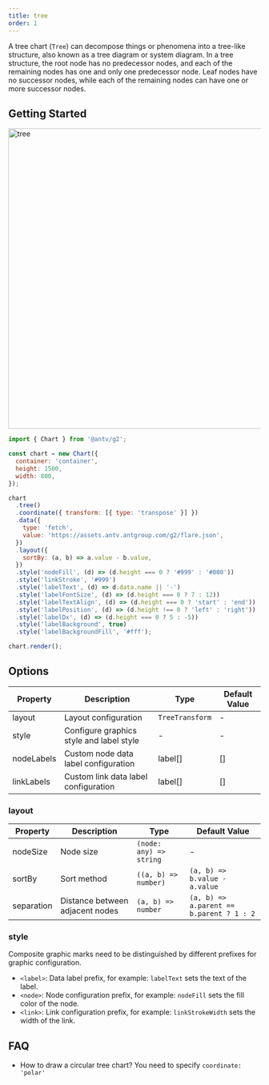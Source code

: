 ```yaml
---
title: tree
order: 1
---
```


A tree chart (`Tree`) can decompose things or phenomena into a tree-like structure, also known as a tree diagram or system diagram. In a tree structure, the root node has no predecessor nodes, and each of the remaining nodes has one and only one predecessor node. Leaf nodes have no successor nodes, while each of the remaining nodes can have one or more successor nodes.

## Getting Started

<img alt="tree" src="https://mdn.alipayobjects.com/huamei_qa8qxu/afts/img/A*srsgT7Tb6jQAAAAAAAAAAAAADmJ7AQ/original
" width="600" />

```js
import { Chart } from '@antv/g2';

const chart = new Chart({
  container: 'container',
  height: 1500,
  width: 800,
});

chart
  .tree()
  .coordinate({ transform: [{ type: 'transpose' }] })
  .data({
    type: 'fetch',
    value: 'https://assets.antv.antgroup.com/g2/flare.json',
  })
  .layout({
    sortBy: (a, b) => a.value - b.value,
  })
  .style('nodeFill', (d) => (d.height === 0 ? '#999' : '#000'))
  .style('linkStroke', '#999')
  .style('labelText', (d) => d.data.name || '-')
  .style('labelFontSize', (d) => (d.height === 0 ? 7 : 12))
  .style('labelTextAlign', (d) => (d.height === 0 ? 'start' : 'end'))
  .style('labelPosition', (d) => (d.height !== 0 ? 'left' : 'right'))
  .style('labelDx', (d) => (d.height === 0 ? 5 : -5))
  .style('labelBackground', true)
  .style('labelBackgroundFill', '#fff');

chart.render();
```

## Options

| Property   | Description                               | Type            | Default Value |
| ---------- | ----------------------------------------- | --------------- | ------------- |
| layout     | Layout configuration                      | `TreeTransform` | -             |
| style      | Configure graphics style and label style  | -               | -             |
| nodeLabels | Custom node data label configuration      | label[]         | []            |
| linkLabels | Custom link data label configuration      | label[]         | []            |

### layout

| Property   | Description              | Type                    | Default Value                            |
| ---------- | ------------------------ | ----------------------- | ---------------------------------------- |
| nodeSize   | Node size                | `(node: any) => string` | -                                        |
| sortBy     | Sort method              | `((a, b) => number)`    | `(a, b) => b.value - a.value`            |
| separation | Distance between adjacent nodes | `(a, b) => number`      | `(a, b) => a.parent == b.parent ? 1 : 2` |

### style

Composite graphic marks need to be distinguished by different prefixes for graphic configuration.

- `<label>`: Data label prefix, for example: `labelText` sets the text of the label.
- `<node>`: Node configuration prefix, for example: `nodeFill` sets the fill color of the node.
- `<link>`: Link configuration prefix, for example: `linkStrokeWidth` sets the width of the link.

## FAQ

- How to draw a circular tree chart?
  You need to specify `coordinate: 'polar'`
